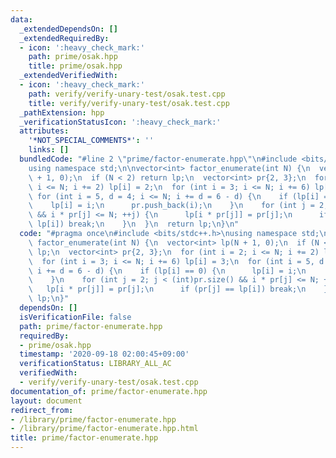 ```yaml
---
data:
  _extendedDependsOn: []
  _extendedRequiredBy:
  - icon: ':heavy_check_mark:'
    path: prime/osak.hpp
    title: prime/osak.hpp
  _extendedVerifiedWith:
  - icon: ':heavy_check_mark:'
    path: verify/verify-unary-test/osak.test.cpp
    title: verify/verify-unary-test/osak.test.cpp
  _pathExtension: hpp
  _verificationStatusIcon: ':heavy_check_mark:'
  attributes:
    '*NOT_SPECIAL_COMMENTS*': ''
    links: []
  bundledCode: "#line 2 \"prime/factor-enumerate.hpp\"\n#include <bits/stdc++.h>\n\
    using namespace std;\n\nvector<int> factor_enumerate(int N) {\n  vector<int> lp(N\
    \ + 1, 0);\n  if (N < 2) return lp;\n  vector<int> pr{2, 3};\n  for (int i = 2;\
    \ i <= N; i += 2) lp[i] = 2;\n  for (int i = 3; i <= N; i += 6) lp[i] = 3;\n \
    \ for (int i = 5, d = 4; i <= N; i += d = 6 - d) {\n    if (lp[i] == 0) {\n  \
    \    lp[i] = i;\n      pr.push_back(i);\n    }\n    for (int j = 2; j < (int)pr.size()\
    \ && i * pr[j] <= N; ++j) {\n      lp[i * pr[j]] = pr[j];\n      if (pr[j] ==\
    \ lp[i]) break;\n    }\n  }\n  return lp;\n}\n"
  code: "#pragma once\n#include <bits/stdc++.h>\nusing namespace std;\n\nvector<int>\
    \ factor_enumerate(int N) {\n  vector<int> lp(N + 1, 0);\n  if (N < 2) return\
    \ lp;\n  vector<int> pr{2, 3};\n  for (int i = 2; i <= N; i += 2) lp[i] = 2;\n\
    \  for (int i = 3; i <= N; i += 6) lp[i] = 3;\n  for (int i = 5, d = 4; i <= N;\
    \ i += d = 6 - d) {\n    if (lp[i] == 0) {\n      lp[i] = i;\n      pr.push_back(i);\n\
    \    }\n    for (int j = 2; j < (int)pr.size() && i * pr[j] <= N; ++j) {\n   \
    \   lp[i * pr[j]] = pr[j];\n      if (pr[j] == lp[i]) break;\n    }\n  }\n  return\
    \ lp;\n}"
  dependsOn: []
  isVerificationFile: false
  path: prime/factor-enumerate.hpp
  requiredBy:
  - prime/osak.hpp
  timestamp: '2020-09-18 02:00:45+09:00'
  verificationStatus: LIBRARY_ALL_AC
  verifiedWith:
  - verify/verify-unary-test/osak.test.cpp
documentation_of: prime/factor-enumerate.hpp
layout: document
redirect_from:
- /library/prime/factor-enumerate.hpp
- /library/prime/factor-enumerate.hpp.html
title: prime/factor-enumerate.hpp
---
```

